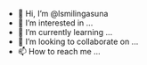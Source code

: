 - 👋 Hi, I’m @lsmilingasuna
- 👀 I’m interested in ...
- 🌱 I’m currently learning ...
- 💞️ I’m looking to collaborate on ...
- 📫 How to reach me ...

<!---
lsmilingasuna/lsmilingasuna is a ✨ special ✨ repository because its `README.md` (this file) appears on your GitHub profile.
You can click the Preview link to take a look at your changes.
--->
